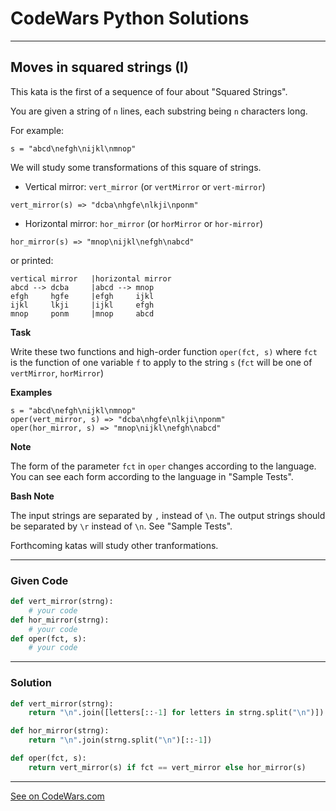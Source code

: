 # CodeWars Python Solutions

---

## Moves in squared strings (I)


This kata is the first of a sequence of four about "Squared Strings".

You are given a string of `n` lines, each substring being `n` characters long.

For example:

`s = "abcd\nefgh\nijkl\nmnop"`


We will study some transformations of this square of strings.

* Vertical mirror: `vert_mirror` (or `vertMirror` or `vert-mirror`)

`vert_mirror(s) => "dcba\nhgfe\nlkji\nponm"`

* Horizontal mirror: `hor_mirror` (or `horMirror` or `hor-mirror`)

`hor_mirror(s) => "mnop\nijkl\nefgh\nabcd"`


or printed:

```
vertical mirror   |horizontal mirror   
abcd --> dcba     |abcd --> mnop
efgh     hgfe     |efgh     ijkl
ijkl     lkji     |ijkl     efgh
mnop     ponm     |mnop     abcd
```



**Task**

Write these two functions and high-order function `oper(fct, s)` where `fct` is the function of one variable `f` to apply to the string `s` (`fct` will be one of `vertMirror`, `horMirror`)


**Examples**

```
s = "abcd\nefgh\nijkl\nmnop"
oper(vert_mirror, s) => "dcba\nhgfe\nlkji\nponm"
oper(hor_mirror, s) => "mnop\nijkl\nefgh\nabcd"
```

**Note**

The form of the parameter `fct` in `oper` changes according to the language. You can see each form according to the language in "Sample Tests".


**Bash Note**

The input strings are separated by `,` instead of `\n`. The output strings should be separated by `\r` instead of `\n`. See "Sample Tests".

Forthcoming katas will study other tranformations.

---

### Given Code


```python
def vert_mirror(strng):
    # your code
def hor_mirror(strng):
    # your code
def oper(fct, s):
    # your code
```

---

### Solution


```python
def vert_mirror(strng):
    return "\n".join([letters[::-1] for letters in strng.split("\n")])

def hor_mirror(strng):
    return "\n".join(strng.split("\n")[::-1])

def oper(fct, s):
    return vert_mirror(s) if fct == vert_mirror else hor_mirror(s)
```

---


[See on CodeWars.com](https://www.codewars.com/kata/56dbe0e313c2f63be4000b25)
